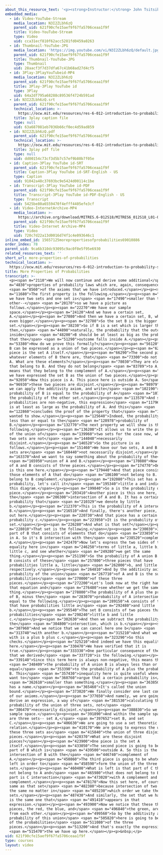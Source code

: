 ```yaml
---
about_this_resource_text: '<p><strong>Instructor:</strong> John Tsitsiklis</p>'
embedded_media:
  - id: Video-YouTube-Stream
    media_location: N3I2ZLbh6zQ
    parent_uid: 621f90cfe15aef9f67fa5706ceaa1f9f
    title: Video-YouTube-Stream
    type: Video
    uid: cca31ecf810f62acc5281fd0459a0263
  - id: Thumbnail-YouTube-JPG
    media_location: 'https://img.youtube.com/vi/N3I2ZLbh6zQ/default.jpg'
    parent_uid: 621f90cfe15aef9f67fa5706ceaa1f9f
    title: Thumbnail-YouTube-JPG
    type: Thumbnail
    uid: 28aacf3f7d37dfa67c41b68ad27d4cf5
  - id: 3Play-3PlayYouTubeid-MP4
    media_location: N3I2ZLbh6zQ
    parent_uid: 621f90cfe15aef9f67fa5706ceaa1f9f
    title: 3Play-3Play YouTube id
    type: 3Play
    uid: 64a2df795a68288c89536f4724b591ad
  - id: N3I2ZLbh6zQ.srt
    parent_uid: 621f90cfe15aef9f67fa5706ceaa1f9f
    technical_location: >-
      https://ocw.mit.edu/resources/res-6-012-introduction-to-probability-spring-2018/part-i-the-fundamentals/more-properties-of-probabilities/N3I2ZLbh6zQ.srt
    title: 3play caption file
    type: null
    uid: 63a687081eb7036b66cf0ec4d59ad859
  - id: N3I2ZLbh6zQ.pdf
    parent_uid: 621f90cfe15aef9f67fa5706ceaa1f9f
    technical_location: >-
      https://ocw.mit.edu/resources/res-6-012-introduction-to-probability-spring-2018/part-i-the-fundamentals/more-properties-of-probabilities/N3I2ZLbh6zQ.pdf
    title: 3play pdf file
    type: null
    uid: dd00154c73cf3d5b7c57ef9b80b7f05e
  - id: Caption-3Play YouTube id-SRT
    parent_uid: 621f90cfe15aef9f67fa5706ceaa1f9f
    title: Caption-3Play YouTube id-SRT-English - US
    type: Caption
    uid: 91042a48c37693bc9e5424d00114c1be
  - id: Transcript-3Play YouTube id-PDF
    parent_uid: 621f90cfe15aef9f67fa5706ceaa1f9f
    title: Transcript-3Play YouTube id-PDF-English - US
    type: Transcript
    uid: 5425be80a6559470f4efff4405efe3cf
  - id: Video-InternetArchive-MP4
    media_location: >-
      https://archive.org/download/MITRES.6-012S18/MITRES6_012S18_L01-06_300k.mp4
    parent_uid: 621f90cfe15aef9f67fa5706ceaa1f9f
    title: Video-Internet Archive-MP4
    type: Video
    uid: 720c7d22a13d0016d74f1c4e093646c1
inline_embed_id: 15657125morepropertiesofprobabilities69010886
order_index: 78
parent_uid: 9ca6b310dc93095c9ac0f0e5f95e6930
related_resources_text: ''
short_url: more-properties-of-probabilities
technical_location: >-
  https://ocw.mit.edu/resources/res-6-012-introduction-to-probability-spring-2018/part-i-the-fundamentals/more-properties-of-probabilities
title: More Properties of Probabilities
transcript: >-
  <p><span m="2110">We will now continue and derive some additional</span> <span
  m="4830">properties of probability laws which are, again, consequences</span>
  <span m="8560">of the axioms that we have introduced.</span></p><p><span
  m="11680">The first property is the following.</span></p><p><span m="14140">If
  we have two sets and one set is</span> <span m="17490">smaller than the
  other--</span> <span m="20170">so we have a picture as
  follows.</span></p><p><span m="22270">We have our sample
  space.</span></p><p><span m="24120">And we have a certain set,
  A.</span></p><p><span m="27080">And then we have a certain set, B, which is
  even bigger.</span></p><p><span m="32780">So the set B is the bigger blue
  set.</span></p><p><span m="38230">So if B is a set which is larger than A,
  then,</span> <span m="44890">naturally, the probability that the outcome falls
  inside</span> <span m="48200">B should be at least as big as the probability
  that the</span> <span m="51290">outcome falls inside A.</span></p><p><span
  m="53380">How do we prove this formally?</span></p><p><span m="56120">The set
  B can be expressed as a union of two pieces.</span></p><p><span m="62410">One
  piece is the set A itself.</span></p><p><span m="66290">The second piece is
  whatever elements of B there are, that</span> <span m="73300">do not belong in
  A. What are these elements?</span></p><p><span m="78030">They are elements
  that belong to B. And they do not belong</span> <span m="83789">to A, which
  means that they belong to the complement of A.</span></p><p><span m="87720">So
  we have expressed the set B as the union of two pieces.</span></p><p><span
  m="92050">Now this piece is A. This piece here is outside A. So</span> <span
  m="96930">these two pieces are disjoint.</span></p><p><span m="98979">And so
  we can apply the additivity axiom, and write</span> <span m="102190">that the
  probability of B is equal to the probability of A</span> <span m="107470">plus
  the probability of the other set.</span></p><p><span m="113570">And since
  probabilities are non-negative, this expression</span> <span m="117960">here
  is at least as large as the probability of A. And this</span> <span
  m="122860">concludes the proof of the property that</span> <span m="124710">we
  wanted to show.</span></p><p><span m="125640">Indeed, the probability of A is
  less than or equal to the</span> <span m="128978">probability of
  B.</span></p><p><span m="132770">The next property we will show is the
  following.</span></p><p><span m="136200">It allows us to write the probability
  of the union of</span> <span m="139960">two sets for the case now, where the
  two sets are not</span> <span m="144040">necessarily
  disjoint.</span></p><p><span m="146520">So the picture is as
  follows.</span></p><p><span m="151460">We have our two sets, A and B. These
  sets are</span> <span m="160440">not necessarily disjoint.</span></p><p><span
  m="163370">And we want to say something about the probability of the</span>
  <span m="165950">union of A and B.</span></p><p><span m="170880">Now the union
  of A and B consists of three pieces.</span></p><p><span m="174770">One piece
  is this one here.</span></p><p><span m="179440">And that piece consists of
  those elements of A that do</span> <span m="186100">not belong to B. So they
  belong to B complement.</span></p><p><span m="192080">This set has a certain
  probability, let's call it</span> <span m="195340">little a and indicate it on
  this diagram.</span></p><p><span m="199840">So a is the probability of this
  piece.</span></p><p><span m="203410">Another piece is this one here, which is
  the</span> <span m="206300">intersection of A and B. It has a certain
  probability that</span> <span m="210329">we denote by little
  b.</span></p><p><span m="212370">This is the probability of A intersection
  B.</span></p><p><span m="216510">And finally, there's another piece, which is
  out here.</span></p><p><span m="220730">And that piece has a certain
  probability c.</span></p><p><span m="223950">It is the probability of that
  set.</span></p><p><span m="226280">And what is that set?</span></p><p><span
  m="228010">That set is the following.</span></p><p><span m="230030">It's that
  part of B that consists of elements that do</span> <span m="233850">not belong
  in A. So it's B intersection with the</span> <span m="238520">complement of
  A.</span></p><p><span m="242470">Now let's express the two sides of this
  equality here in</span> <span m="246250">terms of little a, little b, and
  little c, and see whether</span> <span m="249280">we get the same
  thing.</span></p><p><span m="251190">So the probability of A union B. A union
  B consists of these</span> <span m="257800">three pieces that have
  probabilities little a, little</span> <span m="262000">b, and little c,
  respectively.</span></p><p><span m="264810">And by the additivity axiom, the
  probability of the union</span> <span m="267710">of A and B is the sum of the
  probabilities</span> <span m="270000">of these three
  pieces.</span></p><p><span m="272200">Let's look now at the right hand side of
  that equation and</span> <span m="276480">see whether we get the same
  thing.</span></p><p><span m="278800">The probability of A plus the probability
  of B, minus the</span> <span m="283070">probability of A intersection B is
  equal to the following.</span></p><p><span m="289150">A consists of two pieces
  that have probabilities little a</span> <span m="292480">and little
  b.</span></p><p><span m="295540">The set B consists of two pieces that have
  probabilities</span> <span m="298240">little b and little
  c.</span></p><p><span m="302630">And then we subtract the probability of
  the</span> <span m="304800">intersection, which is b.</span></p><p><span
  m="307960">And we notice that we can cancel here one b</span> <span
  m="313740">with another b.</span></p><p><span m="315210">And what we are left
  with is a plus b plus c.</span></p><p><span m="323290">So this
  checks.</span></p><p><span m="325210">And indeed we have this equality
  here.</span></p><p><span m="330470">We have verified that it is
  true.</span></p><p><span m="333330">One particular consequence of the equality
  that we derived</span> <span m="337720">is the following.</span></p><p><span
  m="339140">Since this term here is always non-negative, this means that</span>
  <span m="348409">the probability of A union B is always less than or
  equal</span> <span m="353390">to the probability of A plus the probability of
  B. This</span> <span m="357430">inequality here is quite useful whenever we
  want to</span> <span m="360760">argue that a certain probability is</span>
  <span m="362610">smaller than something.</span></p><p><span m="363850">And it
  has a name.</span></p><p><span m="365460">It's called the union
  bound.</span></p><p><span m="373020">We finally consider one last consequence
  of our axioms.</span></p><p><span m="377650">And namely, we are going to
  derive an expression, a way of</span> <span m="381530">calculating the
  probability of the union of three sets, not</span> <span
  m="386470">necessarily disjoint.</span></p><p><span m="388830">So we have our
  sample space.</span></p><p><span m="391890">And within the sample space there
  are three sets-- set A,</span> <span m="397652">set B, and set
  C.</span></p><p><span m="406630">We are going to use a set theoretic
  relation.</span></p><p><span m="410170">We are going to express the union of
  these three sets as</span> <span m="415840">the union of three disjoint
  pieces.</span></p><p><span m="420370">What are these disjoint
  pieces?</span></p><p><span m="423900">One piece is the set A
  itself.</span></p><p><span m="433050">The second piece is going to be that
  part of B which is</span> <span m="439500">outside A. So this is the
  intersection of B with the</span> <span m="446740">complement of
  A.</span></p><p><span m="450860">The third piece is going to be whatever is
  left in order to</span> <span m="458590">form the union of the three
  sets.</span></p><p><span m="460400">What is left is that part of C that does
  not belong to A and</span> <span m="465980">that does not belong to B. So that
  part is C intersection</span> <span m="473020">with A complement and B
  complement.</span></p><p><span m="478170">Now this set here, of course, is the
  same as that set</span> <span m="482380">because intersection of two sets is
  the same no matter in</span> <span m="485230">which order we take the two
  sets.</span></p><p><span m="487430">And similarly, the set that we have here
  is the same one that</span> <span m="491410">appears in that
  expression.</span></p><p><span m="493900">Now we notice that these three
  pieces, the red, the blue, and</span> <span m="496840">the green, are disjoint
  from each other.</span></p><p><span m="499560">So by the additivity axiom, the
  probability of this union</span> <span m="505820">here is going to be the sum
  of the probabilities</span> <span m="511080">of the three
  pieces.</span></p><p><span m="513200">And that's exactly the expression</span>
  <span m="515470">the we have up here.</span></p><p>&nbsp;</p>
uid: 621f90cfe15aef9f67fa5706ceaa1f9f
type: courses
layout: video
---
```

